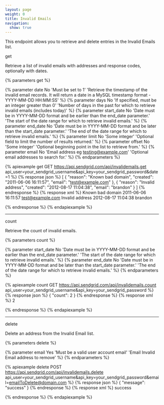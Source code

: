 ```yaml
---
layout: page
weight: 0
title: Invalid Emails
navigation:
  show: true
---
```


This endpoint allows you to retrieve and delete entries in the Invalid Emails list.

<page-anchor el="h2">
get
</page-anchor>

Retrieve a list of invalid emails with addresses and response codes, optionally with dates.

{% parameters get %}

  {% parameter date No 'Must be set to 1' 'Retrieve the timestamp of the invalid email records. It will return a date in a MySQL timestamp format - YYYY-MM-DD HH:MM:SS' %}
  {% parameter days No 'If specified, must be an integer greater than 0' 'Number of days in the past for which to retrieve invalid emails (includes today)' %}
  {% parameter start_date No 'Date must be in YYYY-MM-DD format and be earlier than the end_date parameter.' 'The start of the date range for which to retrieve invalid emails.' %}
  {% parameter end_date No 'Date must be in YYYY-MM-DD format and be later than the start_date parameter.' 'The end of the date range for which to retrieve invalid emails.' %}
  {% parameter limit No 'Some integer' 'Optional field to limit the number of results returned.' %}
  {% parameter offset No 'Some integer' 'Optional beginning point in the list to retrieve from.' %}
  {% parameter email No 'Email address eg testing@example.com' 'Optional email addresses to search for.' %}
{% endparameters %}

{% apiexample get GET https://api.sendgrid.com/api/invalidemails.get api_user=your_sendgrid_username&api_key=your_sendgrid_password&date=1 %}
  {% response json %}
[
  {
    "reason": "Known bad domain",
    "created": "2011-06-06 16:11:57",
    "email": "test@example.com"
  },
  {
    "reason": "Invalid address",
    "created": "2012-08-17 11:04:38",
    "email": "brandon"
  }
]
  {% endresponse %}
  {% response xml %}
<invalidemails>
   <invalidemail>
      <reason>Known bad domain</reason>
      <created>2011-06-06 16:11:57</created>
      <email>test@example.com</email>
   </invalidemail>
   <invalidemail>
      <reason>Invalid address</reason>
      <created>2012-08-17 11:04:38</created>
      <email>brandon</email>
   </invalidemail>
</invalidemails>

  {% endresponse %}
{% endapiexample %}

* * * * *

<page-anchor el="h2">
count
</page-anchor>

Retrieve the count of invalid emails.

{% parameters count %}

  {% parameter start_date No 'Date must be in YYYY-MM-DD format and be earlier than the end_date parameter.' 'The start of the date range for which to retrieve invalid emails.' %}
  {% parameter end_date No 'Date must be in YYYY-MM-DD format and be later than the start_date parameter.' 'The end of the date range for which to retrieve invalid emails.' %}
{% endparameters %}

{% apiexample count GET https://api.sendgrid.com/api/invalidemails.count api_user=your_sendgrid_username&api_key=your_sendgrid_password %}
  {% response json %}
{
  "count": 2
}
  {% endresponse %}
  {% response xml %}
<result>
   <count>2</count>
   <result> </result>
</result>

  {% endresponse %}
{% endapiexample %}

* * * * *

<page-anchor el="h2">
delete
</page-anchor>

Delete an address from the Invalid Email list.

{% parameters delete %}

  {% parameter email Yes 'Must be a valid user account email' 'Email Invalid Email address to remove' %}
{% endparameters %}

{% apiexample delete POST https://api.sendgrid.com/api/invalidemails.delete api_user=your_sendgrid_username&api_key=your_sendgrid_password&email=emailToDelete@domain.com %}
  {% response json %}
{
  "message": "success"
}
  {% endresponse %}
  {% response xml %}
<result>
   success
   <result> </result>
</result>

  {% endresponse %}
{% endapiexample %}
